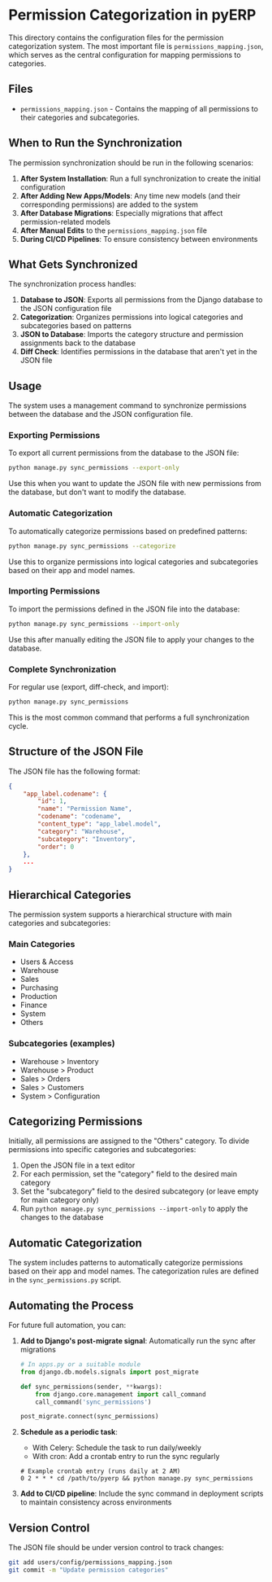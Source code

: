 # Permission Categorization in pyERP

This directory contains the configuration files for the permission categorization system. The most important file is `permissions_mapping.json`, which serves as the central configuration for mapping permissions to categories.

## Files

- `permissions_mapping.json` - Contains the mapping of all permissions to their categories and subcategories.

## When to Run the Synchronization

The permission synchronization should be run in the following scenarios:

1. **After System Installation**: Run a full synchronization to create the initial configuration
2. **After Adding New Apps/Models**: Any time new models (and their corresponding permissions) are added to the system
3. **After Database Migrations**: Especially migrations that affect permission-related models
4. **After Manual Edits** to the `permissions_mapping.json` file
5. **During CI/CD Pipelines**: To ensure consistency between environments

## What Gets Synchronized

The synchronization process handles:

1. **Database to JSON**: Exports all permissions from the Django database to the JSON configuration file
2. **Categorization**: Organizes permissions into logical categories and subcategories based on patterns
3. **JSON to Database**: Imports the category structure and permission assignments back to the database
4. **Diff Check**: Identifies permissions in the database that aren't yet in the JSON file

## Usage

The system uses a management command to synchronize permissions between the database and the JSON configuration file.

### Exporting Permissions

To export all current permissions from the database to the JSON file:

```bash
python manage.py sync_permissions --export-only
```
Use this when you want to update the JSON file with new permissions from the database, but don't want to modify the database.

### Automatic Categorization

To automatically categorize permissions based on predefined patterns:

```bash
python manage.py sync_permissions --categorize
```
Use this to organize permissions into logical categories and subcategories based on their app and model names.

### Importing Permissions

To import the permissions defined in the JSON file into the database:

```bash
python manage.py sync_permissions --import-only
```
Use this after manually editing the JSON file to apply your changes to the database.

### Complete Synchronization

For regular use (export, diff-check, and import):

```bash
python manage.py sync_permissions
```
This is the most common command that performs a full synchronization cycle.

## Structure of the JSON File

The JSON file has the following format:

```json
{
    "app_label.codename": {
        "id": 1,
        "name": "Permission Name",
        "codename": "codename",
        "content_type": "app_label.model",
        "category": "Warehouse",
        "subcategory": "Inventory",
        "order": 0
    },
    ...
}
```

## Hierarchical Categories

The permission system supports a hierarchical structure with main categories and subcategories:

### Main Categories
- Users & Access
- Warehouse
- Sales
- Purchasing
- Production
- Finance
- System
- Others

### Subcategories (examples)
- Warehouse > Inventory
- Warehouse > Product
- Sales > Orders
- Sales > Customers
- System > Configuration

## Categorizing Permissions

Initially, all permissions are assigned to the "Others" category. To divide permissions into specific categories and subcategories:

1. Open the JSON file in a text editor
2. For each permission, set the "category" field to the desired main category
3. Set the "subcategory" field to the desired subcategory (or leave empty for main category only)
4. Run `python manage.py sync_permissions --import-only` to apply the changes to the database

## Automatic Categorization

The system includes patterns to automatically categorize permissions based on their app and model names. The categorization rules are defined in the `sync_permissions.py` script.

## Automating the Process

For future full automation, you can:

1. **Add to Django's post-migrate signal**: Automatically run the sync after migrations
   ```python
   # In apps.py or a suitable module
   from django.db.models.signals import post_migrate
   
   def sync_permissions(sender, **kwargs):
       from django.core.management import call_command
       call_command('sync_permissions')
   
   post_migrate.connect(sync_permissions)
   ```

2. **Schedule as a periodic task**:
   - With Celery: Schedule the task to run daily/weekly
   - With cron: Add a crontab entry to run the sync regularly
   ```
   # Example crontab entry (runs daily at 2 AM)
   0 2 * * * cd /path/to/pyerp && python manage.py sync_permissions
   ```

3. **Add to CI/CD pipeline**: Include the sync command in deployment scripts to maintain consistency across environments

## Version Control

The JSON file should be under version control to track changes:

```bash
git add users/config/permissions_mapping.json
git commit -m "Update permission categories"
``` 